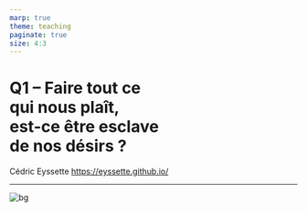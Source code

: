 ```yaml
---
marp: true
theme: teaching
paginate: true
size: 4:3
---
```


<!-- _class: titre -->

# Q1 – Faire tout ce <br>qui nous plaît, <br>est-ce être esclave<br> de nos désirs ? <!-- fit -->
Cédric Eyssette
https://eyssette.github.io/

---
<!-- _class: i1t0 -->

![bg](https://screenmusings.org/movie/blu-ray/Dorian-Gray/images/Dorian-Gray-0065.jpg)
